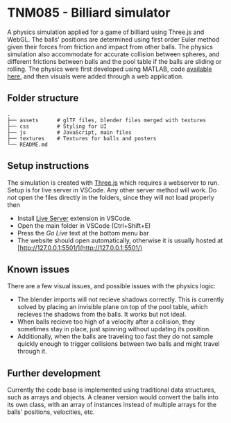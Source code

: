 # TNM085 - Billiard simulator

A physics simulation applied for a game of billiard using Three.js and WebGL. The balls' positions are determined using first order Euler method given their forces from friction and impact from other balls. The physics simulation also accommodate for accurate collision between spheres, and different frictions between balls and the pool table if the balls are sliding or rolling. The physics were first developed using MATLAB, code [available here](https://github.com/casperlarsson-bit/TNM085-Billiard-Simulation-MATLAB), and then visuals were added through a web application.

## Folder structure

```
.
├── assets      # glTF files, blender files merged with textures
├── css         # Styling for UI
├── js          # JavaScript, main files
├── textures    # Textures for balls and posters
└── README.md
```

## Setup instructions

The simulation is created with [Three.js](https://threejs.org/) which requires a webserver to run. Setup is for live server in VSCode. Any other server method will work. Do _not_ open the files directly in the folders, since they will not load properly then

- Install [Live Server](https://marketplace.visualstudio.com/items?itemName=ritwickdey.LiveServer) extension in VSCode.
- Open the main folder in VSCode (Ctrl+Shift+E)
- Press the _Go Live_ text at the bottom menu bar
- The website should open automatically, otherwise it is usually hosted at [http://127.0.0.1:5501/](http://127.0.0.1:5501/)

## Known issues

There are a few visual issues, and possible issues with the physics logic:

- The blender imports will not recieve shadows correctly. This is currently solved by placing an invisible plane on top of the pool table, which recieves the shadows from the balls. It works but not ideal.
- When balls recieve too high of a velocity after a collision, they sometimes stay in place, just spinning without updating its position.
- Additionally, when the balls are traveling too fast they do not sample quickly enough to trigger collisions between two balls and might travel through it.

## Further development

Currently the code base is implemented using traditional data structures, such as arrays and objects. A cleaner version would convert the balls into its own class, with an array of instances instead of multiple arrays for the balls' positions, velocities, etc.
